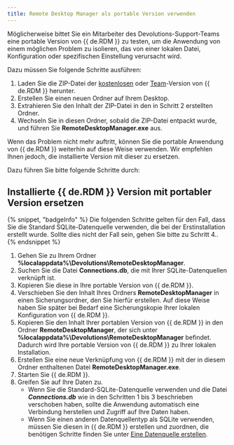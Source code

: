 ```yaml
---
title: Remote Desktop Manager als portable Version verwenden 
---
```

Möglicherweise bittet Sie ein Mitarbeiter des Devolutions-Support-Teams eine portable Version von {{ de.RDM }} zu testen, um die Anwendung von einem möglichen Problem zu isolieren, das von einer lokalen Datei, Konfiguration oder spezifischen Einstellung verursacht wird.  

Dazu müssen Sie folgende Schritte ausführen:  

1. Laden Sie die ZIP-Datei der [kostenlosen](https://devolutions.net/de/remote-desktop-manager/home/downloadfree/) oder [Team](https://devolutions.net/de/remote-desktop-manager/home/downloadenterprise/)-Version von {{ de.RDM }} herunter. 
1. Erstellen Sie einen neuen Ordner auf Ihrem Desktop. 
1. Extrahieren Sie den Inhalt der ZIP-Datei in den in Schritt 2 erstellten Ordner. 
1. Wechseln Sie in diesen Ordner, sobald die ZIP-Datei entpackt wurde, und führen Sie **RemoteDesktopManager.exe** aus. 

Wenn das Problem nicht mehr auftritt, können Sie die portable Anwendung von {{ de.RDM }} weiterhin auf diese Weise verwenden. Wir empfehlen Ihnen jedoch, die installierte Version mit dieser zu ersetzen.

Dazu führen Sie bitte folgende Schritte durch:  

## Installierte {{ de.RDM }} Version mit portabler Version ersetzen 

{% snippet, "badgeInfo" %}
Die folgenden Schritte gelten für den Fall, dass Sie die Standard SQLite-Datenquelle verwenden, die bei der Erstinstallation erstellt wurde. Sollte dies nicht der Fall sein, gehen Sie bitte zu Schritt 4..
{% endsnippet %}

1. Gehen Sie zu Ihrem Ordner **%localappdata%\Devolutions\RemoteDesktopManager**.
1. Suchen Sie die Datei **Connections.db**, die mit Ihrer SQLite-Datenquellen verknüpft ist.
1. Kopieren Sie diese in Ihre portable Version von {{ de.RDM }}.
1. Verschieben Sie den Inhalt Ihres Ordners **RemoteDesktopManager** in einen Sicherungsordner, den Sie hierfür erstellen. Auf diese Weise haben Sie später bei Bedarf eine Sicherungskopie Ihrer lokalen Konfiguration von {{ de.RDM }}.
1. Kopieren Sie den Inhalt Ihrer portablen Version von {{ de.RDM }} in den Ordner **RemoteDesktopManager**, der sich unter **%localappdata%\Devolutions\RemoteDesktopManager** befindet. Dadurch wird Ihre portable Version von {{ de.RDM }} zu Ihrer lokalen Installation.
1. Erstellen Sie eine neue Verknüpfung von {{ de.RDM }} mit der in diesem Ordner enthaltenen Datei **RemoteDesktopManager.exe**.
1. Starten Sie {{ de.RDM }}.
1. Greifen Sie auf Ihre Daten zu.
   - Wenn Sie die Standard-SQLite-Datenquelle verwenden und die Datei ***Connections.db*** wie in den Schritten 1 bis 3 beschrieben verschoben haben, sollte die Anwendung automatisch eine Verbindung herstellen und Zugriff auf Ihre Daten haben.
   - Wenn Sie einen anderen Datenquellentyp als SQLite verwenden, müssen Sie diesen in {{ de.RDM }} erstellen und zuordnen, die benötigen Schritte finden Sie unter [Eine Datenquelle erstellen](/rdm/windows/data-sources/create-new-data-source/).
